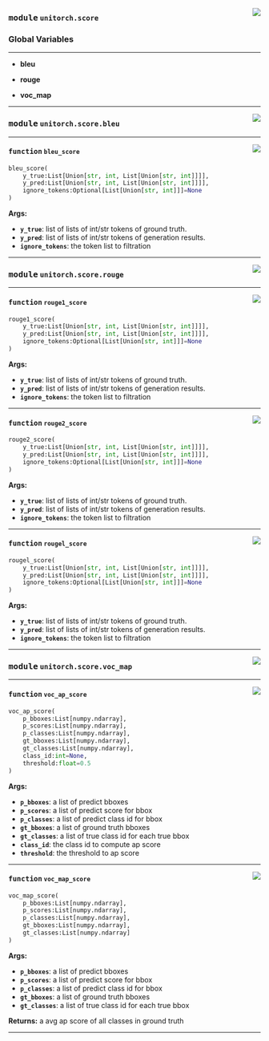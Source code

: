 <!-- markdownlint-disable -->

<a href="https://github.com/fuliucansheng/unitorch/blob/master/unitorch/score/__init__.py#L0"><img align="right" style="float:right;" src="https://img.shields.io/badge/-source-cccccc?style=flat-square"></a>

### <kbd>module</kbd> `unitorch.score`




### **Global Variables**
---------------
- **bleu**

- **rouge**

- **voc_map**




---


<!-- markdownlint-disable -->

<a href="https://github.com/fuliucansheng/unitorch/blob/master/unitorch/score/bleu.py#L0"><img align="right" style="float:right;" src="https://img.shields.io/badge/-source-cccccc?style=flat-square"></a>

### <kbd>module</kbd> `unitorch.score.bleu`





---

<a href="https://github.com/fuliucansheng/unitorch/blob/master/unitorch/score/bleu.py#L95"><img align="right" style="float:right;" src="https://img.shields.io/badge/-source-cccccc?style=flat-square"></a>

#### <kbd>function</kbd> `bleu_score`

```python
bleu_score(
    y_true:List[Union[str, int, List[Union[str, int]]]],
    y_pred:List[Union[str, int, List[Union[str, int]]]],
    ignore_tokens:Optional[List[Union[str, int]]]=None
)
```



**Args:**
 
 - <b>`y_true`</b>:  list of lists of int/str tokens of ground truth. 
 - <b>`y_pred`</b>:  list of lists of int/str tokens of generation results. 
 - <b>`ignore_tokens`</b>:  the token list to filtration 




---


<!-- markdownlint-disable -->

<a href="https://github.com/fuliucansheng/unitorch/blob/master/unitorch/score/rouge.py#L0"><img align="right" style="float:right;" src="https://img.shields.io/badge/-source-cccccc?style=flat-square"></a>

### <kbd>module</kbd> `unitorch.score.rouge`





---

<a href="https://github.com/fuliucansheng/unitorch/blob/master/unitorch/score/rouge.py#L287"><img align="right" style="float:right;" src="https://img.shields.io/badge/-source-cccccc?style=flat-square"></a>

#### <kbd>function</kbd> `rouge1_score`

```python
rouge1_score(
    y_true:List[Union[str, int, List[Union[str, int]]]],
    y_pred:List[Union[str, int, List[Union[str, int]]]],
    ignore_tokens:Optional[List[Union[str, int]]]=None
)
```



**Args:**
 
 - <b>`y_true`</b>:  list of lists of int/str tokens of ground truth. 
 - <b>`y_pred`</b>:  list of lists of int/str tokens of generation results. 
 - <b>`ignore_tokens`</b>:  the token list to filtration 


---

<a href="https://github.com/fuliucansheng/unitorch/blob/master/unitorch/score/rouge.py#L326"><img align="right" style="float:right;" src="https://img.shields.io/badge/-source-cccccc?style=flat-square"></a>

#### <kbd>function</kbd> `rouge2_score`

```python
rouge2_score(
    y_true:List[Union[str, int, List[Union[str, int]]]],
    y_pred:List[Union[str, int, List[Union[str, int]]]],
    ignore_tokens:Optional[List[Union[str, int]]]=None
)
```



**Args:**
 
 - <b>`y_true`</b>:  list of lists of int/str tokens of ground truth. 
 - <b>`y_pred`</b>:  list of lists of int/str tokens of generation results. 
 - <b>`ignore_tokens`</b>:  the token list to filtration 


---

<a href="https://github.com/fuliucansheng/unitorch/blob/master/unitorch/score/rouge.py#L365"><img align="right" style="float:right;" src="https://img.shields.io/badge/-source-cccccc?style=flat-square"></a>

#### <kbd>function</kbd> `rougel_score`

```python
rougel_score(
    y_true:List[Union[str, int, List[Union[str, int]]]],
    y_pred:List[Union[str, int, List[Union[str, int]]]],
    ignore_tokens:Optional[List[Union[str, int]]]=None
)
```



**Args:**
 
 - <b>`y_true`</b>:  list of lists of int/str tokens of ground truth. 
 - <b>`y_pred`</b>:  list of lists of int/str tokens of generation results. 
 - <b>`ignore_tokens`</b>:  the token list to filtration 




---


<!-- markdownlint-disable -->

<a href="https://github.com/fuliucansheng/unitorch/blob/master/unitorch/score/voc_map.py#L0"><img align="right" style="float:right;" src="https://img.shields.io/badge/-source-cccccc?style=flat-square"></a>

### <kbd>module</kbd> `unitorch.score.voc_map`





---

<a href="https://github.com/fuliucansheng/unitorch/blob/master/unitorch/score/voc_map.py#L42"><img align="right" style="float:right;" src="https://img.shields.io/badge/-source-cccccc?style=flat-square"></a>

#### <kbd>function</kbd> `voc_ap_score`

```python
voc_ap_score(
    p_bboxes:List[numpy.ndarray],
    p_scores:List[numpy.ndarray],
    p_classes:List[numpy.ndarray],
    gt_bboxes:List[numpy.ndarray],
    gt_classes:List[numpy.ndarray],
    class_id:int=None,
    threshold:float=0.5
)
```



**Args:**
 
 - <b>`p_bboxes`</b>:  a list of predict bboxes 
 - <b>`p_scores`</b>:  a list of predict score for bbox 
 - <b>`p_classes`</b>:  a list of predict class id for bbox 
 - <b>`gt_bboxes`</b>:  a list of ground truth bboxes 
 - <b>`gt_classes`</b>:  a list of true class id for each true bbox 
 - <b>`class_id`</b>:  the class id to compute ap score 
 - <b>`threshold`</b>:  the threshold to ap score 


---

<a href="https://github.com/fuliucansheng/unitorch/blob/master/unitorch/score/voc_map.py#L115"><img align="right" style="float:right;" src="https://img.shields.io/badge/-source-cccccc?style=flat-square"></a>

#### <kbd>function</kbd> `voc_map_score`

```python
voc_map_score(
    p_bboxes:List[numpy.ndarray],
    p_scores:List[numpy.ndarray],
    p_classes:List[numpy.ndarray],
    gt_bboxes:List[numpy.ndarray],
    gt_classes:List[numpy.ndarray]
)
```



**Args:**
 
 - <b>`p_bboxes`</b>:  a list of predict bboxes 
 - <b>`p_scores`</b>:  a list of predict score for bbox 
 - <b>`p_classes`</b>:  a list of predict class id for bbox 
 - <b>`gt_bboxes`</b>:  a list of ground truth bboxes 
 - <b>`gt_classes`</b>:  a list of true class id for each true bbox 

**Returns:**
 a avg ap score of all classes in ground truth 




---

